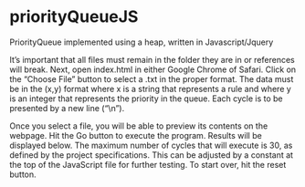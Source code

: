# priorityQueueJS
PriorityQueue implemented using a heap, written in Javascript/Jquery

It’s important that all files must remain in the folder they are in or references will break. Next, open index.html in either Google Chrome of Safari. Click on the “Choose File” button to select
a .txt in the proper format. The data must be in the (x,y) format where x is a string that
represents a rule and where y is an integer that represents the priority in the queue. Each
cycle is to be presented by a new line (“\n”).

Once you select a file, you will be able to preview its contents on the webpage.
Hit the Go button to execute the program. Results will be displayed below. The
maximum number of cycles that will execute is 30, as defined by the project
specifications. This can be adjusted by a constant at the top of the JavaScript file for
further testing. To start over, hit the reset button.
